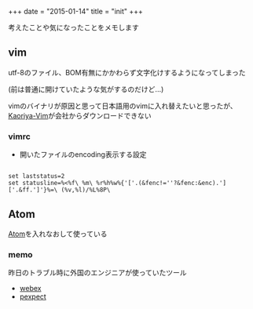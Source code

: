 +++
date = "2015-01-14"
title = "init"
+++


考えたことや気になったことをメモします

## vim

utf-8のファイル、BOM有無にかかわらず文字化けするようになってしまった

(前は普通に開けていたような気がするのだけど...)

vimのバイナリが原因と思って日本語用のvimに入れ替えたいと思ったが、
[Kaoriya-Vim](http://www.kaoriya.net/software/vim/)が会社からダウンロードできない

### vimrc

* 開いたファイルのencoding表示する設定

~~~

set laststatus=2
set statusline=%<%f\ %m\ %r%h%w%{'['.(&fenc!=''?&fenc:&enc).']['.&ff.']'}%=\ (%v,%l)/%L%8P\

~~~


## Atom

[Atom](https://atom.io/)を入れなおして使っている

### memo

昨日のトラブル時に外国のエンジニアが使っていたツール

* [webex](http://www.webex.co.jp/)
* [pexpect](https://github.com/pexpect/pexpect/tree/master/examples)
